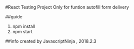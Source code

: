 #React Testing Project
Only for funtion
autofill form delivery

##guide
1. npm install
2. npm start

##info
created by JavascriptNinja , 2018.2.3
